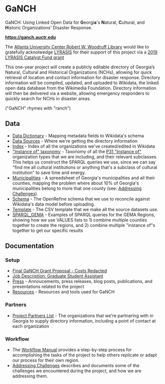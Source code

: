 # GaNCH

GaNCH: Using Linked Open Data for **G**eorgi**a**'s **N**atural, **C**ultural, and **H**istoric Organizations' Disaster Response.

**https://ganch.auctr.edu**

The [Atlanta University Center Robert W. Woodruff Library](https://www.auctr.edu/) would like to gratefully acknolwedge [LYRASIS](https://www.lyrasis.org/Pages/Main.aspx) for their support of this project via a [2019 LYRASIS Catalyst Fund grant](https://lyrasisnow.org/press-release-lyrasis-announces-the-2019-catalyst-fund-recipients-and-their-projects/)

This one-year project will create a publicly editable directory of Georgia’s Natural, Cultural and Historical Organizations (NCHs), allowing for quick retrieval of location and contact information for disaster response. Directory information will be compiled, updated, and uploaded to Wikidata, the linked open data database from the Wikimedia Foundation. Directory information will then be delivered via a website, allowing emergency responders to quickly search for NCHs in disaster areas.

("GaNCH" rhymes with "ranch")

## Data

* [Data Dictionary](/data/data_dictionary.md) - Mapping metadata fields to Wikidata's schema
* [Data Sources](/data/data_sources.md) - Where we're getting the directory information
* [Index](/data/index.csv) - Index of all the organizations we've created/edited in Wikidata
* ["Instance of" taxonomy](/data/instance_of_taxonomy.csv) - Taxonomy of all the [P31 "Instance of"](https://www.wikidata.org/wiki/Property:P31) organization types that we are including, and their relevant subclasses. This helps us construct the SPARQL queries we use, since we can say "find me all cultural institutions or anything that's a subclass of cultural institution" to save time and energy.
* [Municipalities](/data/municipalities.csv) - A spreadsheet of Georgia's municipalities and all their counties, mapping the problem where about 10% of Georgia's municipalities belong to more that one county (see: [Addressing Challenges](/docs/challenges.md)).
* [Schema](/data/schema.json) - The OpenRefine schema that we use to reconcile against Wikidata's data model before uploading.
* [Template](/data/TEMPLATE.csv) - The CSV template that we make all the source datasets use.
* [SPARQL_GEMA](/data/SPARQL_GEMA.md) - Examples of SPARQL queries for the GEMA Regions, showing how we use VALUES lists to 1) combine multiple counties together to create the regions, and 2) combine multiple "instance of"s together to get our specific results

## Documentation

### Setup

* [Final GaNCH Grant Proposal - Costs Redacted](/docs/AUCRWWL_CF19_Proposal_021919_FINAL_CostRedacts.pdf)
* [Job Description: Graduate Student Assistant](/docs/2019-06-26_GaNCH_Job%20Description_Student%20Assistant.pdf)
* [Press](/docs/press.md) - Annoucements, press releases, blog posts, publications, and presentations related to the project
* [Resources](/docs/resources.md) - Resources and tools used for GaNCH

### Partners

* [Project Partners List](/docs/project_partners.md) - The organizations that we're partnering with in Georgia to supply directory information, including a point of contact at each organization

### Workflow
* The [Workflow Manual](/docs/workflow.md) provides a step-by-step process for accomplishing the tasks of the project to help others replicate or adapt our process for their own region.
* [Addressing Challenges](/docs/challenges.md) describes and documents some of the challenges we encountered during the project, and how we are addressing them. 
